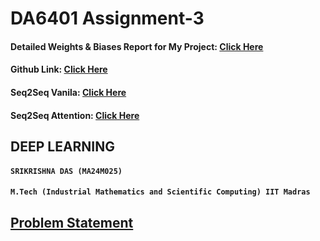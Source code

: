 # DA6401 Assignment-3
#### Detailed Weights & Biases Report for My Project: [Click Here](https://wandb.ai/ma24m025-indian-institute-of-technology-madras/iNaturalist-CNN/reports/MA24M025_DA6401-Assignment-2-Report--VmlldzoxMjI2NzYyOQ?accessToken=o2eqcgzy3d6q1lswatnsd3sad5dkg2ijmxa3xbzw5mxn7nxix8eyc9ffv57jm5ry)
#### Github Link: [Click Here](https://github.com/dassrikrishna/da6401_assignment2)
#### Seq2Seq Vanila: [Click Here](https://github.com/dassrikrishna/da6401_assignment3/blob/main/da6401-assignment3-vanila.ipynb)
#### Seq2Seq Attention: [Click Here](https://github.com/dassrikrishna/da6401_assignment3/blob/main/da6401-assignment3-attention.ipynb)

## DEEP LEARNING
#### ```SRIKRISHNA DAS (MA24M025)```
#### `M.Tech (Industrial Mathematics and Scientific Computing) IIT Madras`
 

## [Problem Statement](https://wandb.ai/sivasankar1234/DA6401/reports/Assignment-3--VmlldzoxMjM4MjYzMg)
